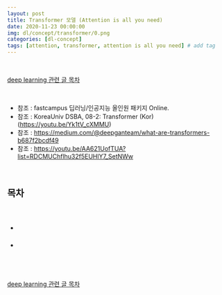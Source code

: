```yaml
---
layout: post
title: Transformer 모델 (Attention is all you need)
date: 2020-11-23 00:00:00
img: dl/concept/transformer/0.png
categories: [dl-concept]
tags: [attention, transformer, attention is all you need] # add tag
---
```


<br>

[deep learning 관련 글 목차](https://gaussian37.github.io/dl-concept-table/)

<br>

- 참조 : fastcampus 딥러닝/인공지능 올인원 패키지 Online.
- 참조 : KoreaUniv DSBA, 08-2: Transformer (Kor) (https://youtu.be/Yk1tV_cXMMU)
- 참조 : https://medium.com/@deepganteam/what-are-transformers-b687f2bcdf49
- 참조 : https://youtu.be/AA621UofTUA?list=RDCMUChflhu32f5EUHlY7_SetNWw

<br>

## **목차**

<br>

- ###
- ###

<br>




<br>

[deep learning 관련 글 목차](https://gaussian37.github.io/dl-concept-table/)

<br>
